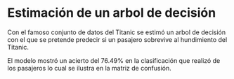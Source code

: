 # Estimación de un arbol de decisión

Con el famoso conjunto de datos del Titanic se estimó un arbol de decisión con el que se pretende predecir si un pasajero sobrevive al hundimiento del Titanic.

El modelo mostró un acierto del 76.49% en la clasificación que realizó de los pasajeros lo cual se ilustra en la matriz de confusión.

